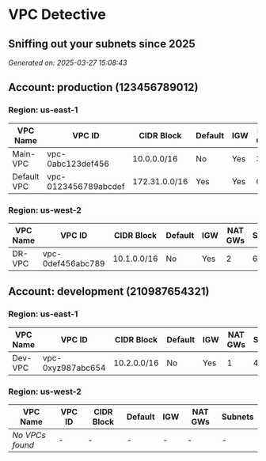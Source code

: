 # VPC Detective
## Sniffing out your subnets since 2025
*Generated on: 2025-03-27 15:08:43*

## Account: production (123456789012)

### Region: us-east-1

| VPC Name | VPC ID | CIDR Block | Default | IGW | NAT GWs | Subnets |
|---------|--------|------------|---------|-----|---------|--------|
| Main-VPC | vpc-0abc123def456 | 10.0.0.0/16 | No | Yes | 3 | 9 |
| Default VPC | vpc-0123456789abcdef | 172.31.0.0/16 | Yes | Yes | 0 | 6 |

### Region: us-west-2

| VPC Name | VPC ID | CIDR Block | Default | IGW | NAT GWs | Subnets |
|---------|--------|------------|---------|-----|---------|--------|
| DR-VPC | vpc-0def456abc789 | 10.1.0.0/16 | No | Yes | 2 | 6 |

## Account: development (210987654321)

### Region: us-east-1

| VPC Name | VPC ID | CIDR Block | Default | IGW | NAT GWs | Subnets |
|---------|--------|------------|---------|-----|---------|--------|
| Dev-VPC | vpc-0xyz987abc654 | 10.2.0.0/16 | No | Yes | 1 | 4 |

### Region: us-west-2

| VPC Name | VPC ID | CIDR Block | Default | IGW | NAT GWs | Subnets |
|---------|--------|------------|---------|-----|---------|--------|
| *No VPCs found* | - | - | - | - | - | - |
